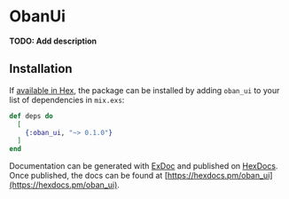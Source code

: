 # ObanUi

**TODO: Add description**

## Installation

If [available in Hex](https://hex.pm/docs/publish), the package can be installed
by adding `oban_ui` to your list of dependencies in `mix.exs`:

```elixir
def deps do
  [
    {:oban_ui, "~> 0.1.0"}
  ]
end
```

Documentation can be generated with [ExDoc](https://github.com/elixir-lang/ex_doc)
and published on [HexDocs](https://hexdocs.pm). Once published, the docs can
be found at [https://hexdocs.pm/oban_ui](https://hexdocs.pm/oban_ui).

